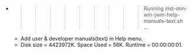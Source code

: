* >>>>>>>>> Running inst-min-win-jwm-help-manuals-text.sh ...
  * Add user & developer manuals(text) in Help menu.
  * Disk size = 4423972K. Space Used = 56K. Runtime = 00:00:00:01.
